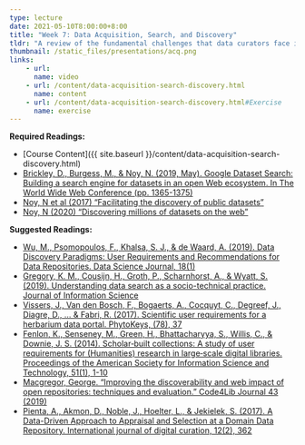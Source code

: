 ```yaml
---
type: lecture
date: 2021-05-10T8:00:00+8:00
title: "Week 7: Data Acquisition, Search, and Discovery"
tldr: "A review of the fundamental challenges that data curators face in making data discoverable."
thumbnail: /static_files/presentations/acq.png
links: 
    - url: 
      name: video
    - url: /content/data-acquisition-search-discovery.html
      name: content
    - url: /content/data-acquisition-search-discovery.html#Exercise
      name: exercise
---
```

**Required Readings:**
- [Course Content]({{ site.baseurl }}/content/data-acquisition-search-discovery.html)
- [Brickley, D., Burgess, M., & Noy, N. (2019, May). Google Dataset Search: Building a search engine for datasets in an open Web ecosystem. In The World Wide Web Conference (pp. 1365-1375)](https://dl.acm.org/doi/pdf/10.1145/3308558.3313685)
- [Noy, N et al (2017) “Facilitating the discovery of public datasets”](https://ai.googleblog.com/2017/01/facilitating-discovery-of-public.html)
- [Noy, N (2020) “Discovering millions of datasets on the web”](https://www.blog.google/products/search/discovering-millions-datasets-web/)

**Suggested Readings:**
- [Wu, M., Psomopoulos, F., Khalsa, S. J., & de Waard, A. (2019). Data Discovery Paradigms: User Requirements and Recommendations for Data Repositories. Data Science Journal, 18(1)](https://datascience.codata.org/articles/10.5334/dsj-2019-003/)
- [Gregory, K. M., Cousijn, H., Groth, P., Scharnhorst, A., & Wyatt, S. (2019). Understanding data search as a socio-technical practice. Journal of Information Science](https://journals.sagepub.com/doi/pdf/10.1177/0165551519837182)
- [Vissers, J., Van den Bosch, F., Bogaerts, A., Cocquyt, C., Degreef, J., Diagre, D., … & Fabri, R. (2017). Scientific user requirements for a herbarium data portal. PhytoKeys, (78), 37](https://www.ncbi.nlm.nih.gov/pmc/articles/PMC5543274/)
- [Fenlon, K., Senseney, M., Green, H., Bhattacharyya, S., Willis, C., & Downie, J. S. (2014). Scholar‐built collections: A study of user requirements for (Humanities) research in large‐scale digital libraries. Proceedings of the American Society for Information Science and Technology, 51(1), 1-10](https://onlinelibrary.wiley.com/doi/pdf/10.1002/meet.2014.14505101047)
- [Macgregor, George. “Improving the discoverability and web impact of open repositories: techniques and evaluation.” Code4Lib Journal 43 (2019)](https://strathprints.strath.ac.uk/66997/1/Macgregor_C4L_2019_Improving_the_discoverability_and_web_impact_of_open_repositories_techniques_and_evaluation.pdf)
- [Pienta, A., Akmon, D., Noble, J., Hoelter, L., & Jekielek, S. (2017). A Data-Driven Approach to Appraisal and Selection at a Domain Data Repository. International journal of digital curation, 12(2), 362](https://www.ncbi.nlm.nih.gov/pmc/articles/PMC6128405/)
